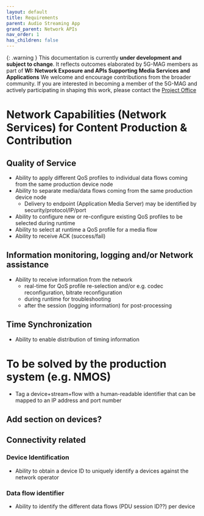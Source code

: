 ```yaml
---
layout: default
title: Requirements
parent: Audio Streaming App
grand_parent: Network APIs
nav_order: 1
has_children: false
---
```


{: .warning }
This documentation is currently **under development and subject to change**. It reflects outcomes elaborated by 5G-MAG members as part of **WI: Network Exposure and APIs Supporting Media Services and Applications**
We welcome and encourage contributions from the broader community. If you are interested in becoming a member of the 5G-MAG and actively participating in shaping this work, please contact the [Project Office](https://www.5g-mag.com/contact)

# Network Capabilities (Network Services) for Content Production & Contribution

## Quality of Service
- Ability to apply different QoS profiles to individual data flows coming from the same production device node
- Ability to separate media/data flows coming from the same production device node
  - Delivery to endpoint (Application Media Server) may be identified by security/protocol/IP/port
- Ability to configure new or re-configure existing QoS profiles to be selected during runtime 
- Ability to select at runtime a QoS profile for a media flow
- Ability to receive ACK (success/fail)

## Information monitoring, logging and/or Network assistance
- Ability to receive information from the network
  - real-time for QoS profile re-selection and/or e.g. codec reconfiguration, bitrate reconfiguration
  - during runtime for troubleshooting 
  - after the session (logging information) for post-processing

## Time Synchronization
-	Ability to enable distribution of timing information

# To be solved by the production system (e.g. NMOS)
- Tag a device+stream+flow with a human-readable identifier that can be mapped to an IP address and port number




## Add section on devices?

## Connectivity related

### Device Identification
- Ability to obtain a device ID to uniquely identify a devices against the network operator

### Data flow identifier
- Ability to identify the different data flows (PDU session ID??) per device

